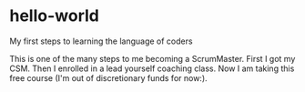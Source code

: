 # hello-world
My first steps to learning the language of coders

This is one of the many steps to me becoming a ScrumMaster.
First I got my CSM.
Then I enrolled in a lead yourself coaching class.
Now I am taking this free course (I'm out of discretionary funds for now:).
